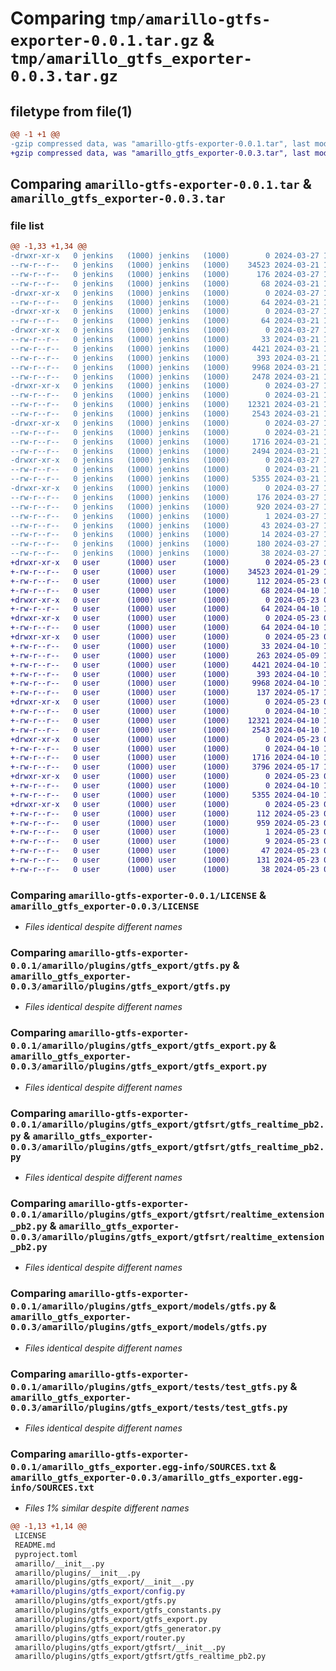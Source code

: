 # Comparing `tmp/amarillo-gtfs-exporter-0.0.1.tar.gz` & `tmp/amarillo_gtfs_exporter-0.0.3.tar.gz`

## filetype from file(1)

```diff
@@ -1 +1 @@
-gzip compressed data, was "amarillo-gtfs-exporter-0.0.1.tar", last modified: Wed Mar 27 10:52:51 2024, max compression
+gzip compressed data, was "amarillo_gtfs_exporter-0.0.3.tar", last modified: Thu May 23 08:54:47 2024, max compression
```

## Comparing `amarillo-gtfs-exporter-0.0.1.tar` & `amarillo_gtfs_exporter-0.0.3.tar`

### file list

```diff
@@ -1,33 +1,34 @@
-drwxr-xr-x   0 jenkins   (1000) jenkins   (1000)        0 2024-03-27 10:52:51.389988 amarillo-gtfs-exporter-0.0.1/
--rw-r--r--   0 jenkins   (1000) jenkins   (1000)    34523 2024-03-21 14:51:00.000000 amarillo-gtfs-exporter-0.0.1/LICENSE
--rw-r--r--   0 jenkins   (1000) jenkins   (1000)      176 2024-03-27 10:52:51.389988 amarillo-gtfs-exporter-0.0.1/PKG-INFO
--rw-r--r--   0 jenkins   (1000) jenkins   (1000)       68 2024-03-21 14:51:00.000000 amarillo-gtfs-exporter-0.0.1/README.md
-drwxr-xr-x   0 jenkins   (1000) jenkins   (1000)        0 2024-03-27 10:52:51.389988 amarillo-gtfs-exporter-0.0.1/amarillo/
--rw-r--r--   0 jenkins   (1000) jenkins   (1000)       64 2024-03-21 14:51:00.000000 amarillo-gtfs-exporter-0.0.1/amarillo/__init__.py
-drwxr-xr-x   0 jenkins   (1000) jenkins   (1000)        0 2024-03-27 10:52:51.389988 amarillo-gtfs-exporter-0.0.1/amarillo/plugins/
--rw-r--r--   0 jenkins   (1000) jenkins   (1000)       64 2024-03-21 14:51:00.000000 amarillo-gtfs-exporter-0.0.1/amarillo/plugins/__init__.py
-drwxr-xr-x   0 jenkins   (1000) jenkins   (1000)        0 2024-03-27 10:52:51.389988 amarillo-gtfs-exporter-0.0.1/amarillo/plugins/gtfs_export/
--rw-r--r--   0 jenkins   (1000) jenkins   (1000)       33 2024-03-21 14:51:00.000000 amarillo-gtfs-exporter-0.0.1/amarillo/plugins/gtfs_export/__init__.py
--rw-r--r--   0 jenkins   (1000) jenkins   (1000)     4421 2024-03-21 14:51:00.000000 amarillo-gtfs-exporter-0.0.1/amarillo/plugins/gtfs_export/gtfs.py
--rw-r--r--   0 jenkins   (1000) jenkins   (1000)      393 2024-03-21 14:51:00.000000 amarillo-gtfs-exporter-0.0.1/amarillo/plugins/gtfs_export/gtfs_constants.py
--rw-r--r--   0 jenkins   (1000) jenkins   (1000)     9968 2024-03-21 14:51:00.000000 amarillo-gtfs-exporter-0.0.1/amarillo/plugins/gtfs_export/gtfs_export.py
--rw-r--r--   0 jenkins   (1000) jenkins   (1000)     2478 2024-03-21 14:51:00.000000 amarillo-gtfs-exporter-0.0.1/amarillo/plugins/gtfs_export/gtfs_generator.py
-drwxr-xr-x   0 jenkins   (1000) jenkins   (1000)        0 2024-03-27 10:52:51.389988 amarillo-gtfs-exporter-0.0.1/amarillo/plugins/gtfs_export/gtfsrt/
--rw-r--r--   0 jenkins   (1000) jenkins   (1000)        0 2024-03-21 14:51:00.000000 amarillo-gtfs-exporter-0.0.1/amarillo/plugins/gtfs_export/gtfsrt/__init__.py
--rw-r--r--   0 jenkins   (1000) jenkins   (1000)    12321 2024-03-21 14:51:00.000000 amarillo-gtfs-exporter-0.0.1/amarillo/plugins/gtfs_export/gtfsrt/gtfs_realtime_pb2.py
--rw-r--r--   0 jenkins   (1000) jenkins   (1000)     2543 2024-03-21 14:51:00.000000 amarillo-gtfs-exporter-0.0.1/amarillo/plugins/gtfs_export/gtfsrt/realtime_extension_pb2.py
-drwxr-xr-x   0 jenkins   (1000) jenkins   (1000)        0 2024-03-27 10:52:51.389988 amarillo-gtfs-exporter-0.0.1/amarillo/plugins/gtfs_export/models/
--rw-r--r--   0 jenkins   (1000) jenkins   (1000)        0 2024-03-21 14:51:00.000000 amarillo-gtfs-exporter-0.0.1/amarillo/plugins/gtfs_export/models/__init__.py
--rw-r--r--   0 jenkins   (1000) jenkins   (1000)     1716 2024-03-21 14:51:00.000000 amarillo-gtfs-exporter-0.0.1/amarillo/plugins/gtfs_export/models/gtfs.py
--rw-r--r--   0 jenkins   (1000) jenkins   (1000)     2494 2024-03-21 14:51:00.000000 amarillo-gtfs-exporter-0.0.1/amarillo/plugins/gtfs_export/router.py
-drwxr-xr-x   0 jenkins   (1000) jenkins   (1000)        0 2024-03-27 10:52:51.389988 amarillo-gtfs-exporter-0.0.1/amarillo/plugins/gtfs_export/tests/
--rw-r--r--   0 jenkins   (1000) jenkins   (1000)        0 2024-03-21 14:51:00.000000 amarillo-gtfs-exporter-0.0.1/amarillo/plugins/gtfs_export/tests/__init__.py
--rw-r--r--   0 jenkins   (1000) jenkins   (1000)     5355 2024-03-21 14:51:00.000000 amarillo-gtfs-exporter-0.0.1/amarillo/plugins/gtfs_export/tests/test_gtfs.py
-drwxr-xr-x   0 jenkins   (1000) jenkins   (1000)        0 2024-03-27 10:52:51.389988 amarillo-gtfs-exporter-0.0.1/amarillo_gtfs_exporter.egg-info/
--rw-r--r--   0 jenkins   (1000) jenkins   (1000)      176 2024-03-27 10:52:51.000000 amarillo-gtfs-exporter-0.0.1/amarillo_gtfs_exporter.egg-info/PKG-INFO
--rw-r--r--   0 jenkins   (1000) jenkins   (1000)      920 2024-03-27 10:52:51.000000 amarillo-gtfs-exporter-0.0.1/amarillo_gtfs_exporter.egg-info/SOURCES.txt
--rw-r--r--   0 jenkins   (1000) jenkins   (1000)        1 2024-03-27 10:52:51.000000 amarillo-gtfs-exporter-0.0.1/amarillo_gtfs_exporter.egg-info/dependency_links.txt
--rw-r--r--   0 jenkins   (1000) jenkins   (1000)       43 2024-03-27 10:52:51.000000 amarillo-gtfs-exporter-0.0.1/amarillo_gtfs_exporter.egg-info/requires.txt
--rw-r--r--   0 jenkins   (1000) jenkins   (1000)       14 2024-03-27 10:52:51.000000 amarillo-gtfs-exporter-0.0.1/amarillo_gtfs_exporter.egg-info/top_level.txt
--rw-r--r--   0 jenkins   (1000) jenkins   (1000)      180 2024-03-27 10:52:37.000000 amarillo-gtfs-exporter-0.0.1/pyproject.toml
--rw-r--r--   0 jenkins   (1000) jenkins   (1000)       38 2024-03-27 10:52:51.389988 amarillo-gtfs-exporter-0.0.1/setup.cfg
+drwxr-xr-x   0 user      (1000) user      (1000)        0 2024-05-23 08:54:47.649766 amarillo_gtfs_exporter-0.0.3/
+-rw-r--r--   0 user      (1000) user      (1000)    34523 2024-01-29 14:38:33.000000 amarillo_gtfs_exporter-0.0.3/LICENSE
+-rw-r--r--   0 user      (1000) user      (1000)      112 2024-05-23 08:54:47.649766 amarillo_gtfs_exporter-0.0.3/PKG-INFO
+-rw-r--r--   0 user      (1000) user      (1000)       68 2024-04-10 10:02:46.000000 amarillo_gtfs_exporter-0.0.3/README.md
+drwxr-xr-x   0 user      (1000) user      (1000)        0 2024-05-23 08:54:47.645766 amarillo_gtfs_exporter-0.0.3/amarillo/
+-rw-r--r--   0 user      (1000) user      (1000)       64 2024-04-10 10:02:46.000000 amarillo_gtfs_exporter-0.0.3/amarillo/__init__.py
+drwxr-xr-x   0 user      (1000) user      (1000)        0 2024-05-23 08:54:47.645766 amarillo_gtfs_exporter-0.0.3/amarillo/plugins/
+-rw-r--r--   0 user      (1000) user      (1000)       64 2024-04-10 10:02:46.000000 amarillo_gtfs_exporter-0.0.3/amarillo/plugins/__init__.py
+drwxr-xr-x   0 user      (1000) user      (1000)        0 2024-05-23 08:54:47.645766 amarillo_gtfs_exporter-0.0.3/amarillo/plugins/gtfs_export/
+-rw-r--r--   0 user      (1000) user      (1000)       33 2024-04-10 10:02:46.000000 amarillo_gtfs_exporter-0.0.3/amarillo/plugins/gtfs_export/__init__.py
+-rw-r--r--   0 user      (1000) user      (1000)      263 2024-05-09 12:00:04.000000 amarillo_gtfs_exporter-0.0.3/amarillo/plugins/gtfs_export/config.py
+-rw-r--r--   0 user      (1000) user      (1000)     4421 2024-04-10 10:02:46.000000 amarillo_gtfs_exporter-0.0.3/amarillo/plugins/gtfs_export/gtfs.py
+-rw-r--r--   0 user      (1000) user      (1000)      393 2024-04-10 10:02:46.000000 amarillo_gtfs_exporter-0.0.3/amarillo/plugins/gtfs_export/gtfs_constants.py
+-rw-r--r--   0 user      (1000) user      (1000)     9968 2024-04-10 10:02:46.000000 amarillo_gtfs_exporter-0.0.3/amarillo/plugins/gtfs_export/gtfs_export.py
+-rw-r--r--   0 user      (1000) user      (1000)      137 2024-05-17 12:20:42.000000 amarillo_gtfs_exporter-0.0.3/amarillo/plugins/gtfs_export/gtfs_generator.py
+drwxr-xr-x   0 user      (1000) user      (1000)        0 2024-05-23 08:54:47.649766 amarillo_gtfs_exporter-0.0.3/amarillo/plugins/gtfs_export/gtfsrt/
+-rw-r--r--   0 user      (1000) user      (1000)        0 2024-04-10 10:02:46.000000 amarillo_gtfs_exporter-0.0.3/amarillo/plugins/gtfs_export/gtfsrt/__init__.py
+-rw-r--r--   0 user      (1000) user      (1000)    12321 2024-04-10 10:02:46.000000 amarillo_gtfs_exporter-0.0.3/amarillo/plugins/gtfs_export/gtfsrt/gtfs_realtime_pb2.py
+-rw-r--r--   0 user      (1000) user      (1000)     2543 2024-04-10 10:02:46.000000 amarillo_gtfs_exporter-0.0.3/amarillo/plugins/gtfs_export/gtfsrt/realtime_extension_pb2.py
+drwxr-xr-x   0 user      (1000) user      (1000)        0 2024-05-23 08:54:47.649766 amarillo_gtfs_exporter-0.0.3/amarillo/plugins/gtfs_export/models/
+-rw-r--r--   0 user      (1000) user      (1000)        0 2024-04-10 10:02:46.000000 amarillo_gtfs_exporter-0.0.3/amarillo/plugins/gtfs_export/models/__init__.py
+-rw-r--r--   0 user      (1000) user      (1000)     1716 2024-04-10 10:02:46.000000 amarillo_gtfs_exporter-0.0.3/amarillo/plugins/gtfs_export/models/gtfs.py
+-rw-r--r--   0 user      (1000) user      (1000)     3796 2024-05-17 13:07:22.000000 amarillo_gtfs_exporter-0.0.3/amarillo/plugins/gtfs_export/router.py
+drwxr-xr-x   0 user      (1000) user      (1000)        0 2024-05-23 08:54:47.649766 amarillo_gtfs_exporter-0.0.3/amarillo/plugins/gtfs_export/tests/
+-rw-r--r--   0 user      (1000) user      (1000)        0 2024-04-10 10:02:46.000000 amarillo_gtfs_exporter-0.0.3/amarillo/plugins/gtfs_export/tests/__init__.py
+-rw-r--r--   0 user      (1000) user      (1000)     5355 2024-04-10 10:02:46.000000 amarillo_gtfs_exporter-0.0.3/amarillo/plugins/gtfs_export/tests/test_gtfs.py
+drwxr-xr-x   0 user      (1000) user      (1000)        0 2024-05-23 08:54:47.649766 amarillo_gtfs_exporter-0.0.3/amarillo_gtfs_exporter.egg-info/
+-rw-r--r--   0 user      (1000) user      (1000)      112 2024-05-23 08:54:47.000000 amarillo_gtfs_exporter-0.0.3/amarillo_gtfs_exporter.egg-info/PKG-INFO
+-rw-r--r--   0 user      (1000) user      (1000)      959 2024-05-23 08:54:47.000000 amarillo_gtfs_exporter-0.0.3/amarillo_gtfs_exporter.egg-info/SOURCES.txt
+-rw-r--r--   0 user      (1000) user      (1000)        1 2024-05-23 08:54:47.000000 amarillo_gtfs_exporter-0.0.3/amarillo_gtfs_exporter.egg-info/dependency_links.txt
+-rw-r--r--   0 user      (1000) user      (1000)        9 2024-05-23 08:54:47.000000 amarillo_gtfs_exporter-0.0.3/amarillo_gtfs_exporter.egg-info/requires.txt
+-rw-r--r--   0 user      (1000) user      (1000)       47 2024-05-23 08:54:47.000000 amarillo_gtfs_exporter-0.0.3/amarillo_gtfs_exporter.egg-info/top_level.txt
+-rw-r--r--   0 user      (1000) user      (1000)      131 2024-05-23 08:53:03.000000 amarillo_gtfs_exporter-0.0.3/pyproject.toml
+-rw-r--r--   0 user      (1000) user      (1000)       38 2024-05-23 08:54:47.649766 amarillo_gtfs_exporter-0.0.3/setup.cfg
```

### Comparing `amarillo-gtfs-exporter-0.0.1/LICENSE` & `amarillo_gtfs_exporter-0.0.3/LICENSE`

 * *Files identical despite different names*

### Comparing `amarillo-gtfs-exporter-0.0.1/amarillo/plugins/gtfs_export/gtfs.py` & `amarillo_gtfs_exporter-0.0.3/amarillo/plugins/gtfs_export/gtfs.py`

 * *Files identical despite different names*

### Comparing `amarillo-gtfs-exporter-0.0.1/amarillo/plugins/gtfs_export/gtfs_export.py` & `amarillo_gtfs_exporter-0.0.3/amarillo/plugins/gtfs_export/gtfs_export.py`

 * *Files identical despite different names*

### Comparing `amarillo-gtfs-exporter-0.0.1/amarillo/plugins/gtfs_export/gtfsrt/gtfs_realtime_pb2.py` & `amarillo_gtfs_exporter-0.0.3/amarillo/plugins/gtfs_export/gtfsrt/gtfs_realtime_pb2.py`

 * *Files identical despite different names*

### Comparing `amarillo-gtfs-exporter-0.0.1/amarillo/plugins/gtfs_export/gtfsrt/realtime_extension_pb2.py` & `amarillo_gtfs_exporter-0.0.3/amarillo/plugins/gtfs_export/gtfsrt/realtime_extension_pb2.py`

 * *Files identical despite different names*

### Comparing `amarillo-gtfs-exporter-0.0.1/amarillo/plugins/gtfs_export/models/gtfs.py` & `amarillo_gtfs_exporter-0.0.3/amarillo/plugins/gtfs_export/models/gtfs.py`

 * *Files identical despite different names*

### Comparing `amarillo-gtfs-exporter-0.0.1/amarillo/plugins/gtfs_export/tests/test_gtfs.py` & `amarillo_gtfs_exporter-0.0.3/amarillo/plugins/gtfs_export/tests/test_gtfs.py`

 * *Files identical despite different names*

### Comparing `amarillo-gtfs-exporter-0.0.1/amarillo_gtfs_exporter.egg-info/SOURCES.txt` & `amarillo_gtfs_exporter-0.0.3/amarillo_gtfs_exporter.egg-info/SOURCES.txt`

 * *Files 1% similar despite different names*

```diff
@@ -1,13 +1,14 @@
 LICENSE
 README.md
 pyproject.toml
 amarillo/__init__.py
 amarillo/plugins/__init__.py
 amarillo/plugins/gtfs_export/__init__.py
+amarillo/plugins/gtfs_export/config.py
 amarillo/plugins/gtfs_export/gtfs.py
 amarillo/plugins/gtfs_export/gtfs_constants.py
 amarillo/plugins/gtfs_export/gtfs_export.py
 amarillo/plugins/gtfs_export/gtfs_generator.py
 amarillo/plugins/gtfs_export/router.py
 amarillo/plugins/gtfs_export/gtfsrt/__init__.py
 amarillo/plugins/gtfs_export/gtfsrt/gtfs_realtime_pb2.py
```

